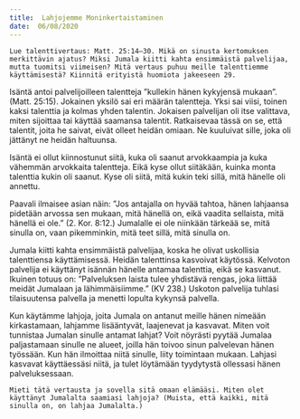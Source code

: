 ```yaml
---
title:  Lahjojemme Moninkertaistaminen
date:  06/08/2020
---
```


`Lue talenttivertaus: Matt. 25:14–30. Mikä on sinusta kertomuksen merkittävin ajatus? Miksi Jumala kiitti kahta ensimmäistä palvelijaa, mutta tuomitsi viimeisen? Mitä vertaus puhuu meille talenttiemme käyttämisestä? Kiinnitä erityistä huomiota jakeeseen 29.`

Isäntä antoi palvelijoilleen talentteja ”kullekin hänen kykyjensä mukaan”. (Matt. 25:15). Jokainen yksilö sai eri määrän talentteja. Yksi sai viisi, toinen kaksi talenttia ja kolmas yhden talentin. Jokaisen palvelijan oli itse valittava, miten sijoittaa tai käyttää saamansa talentit. Ratkaisevaa tässä on se, että talentit, joita he saivat, eivät olleet heidän omiaan. Ne kuuluivat sille, joka oli jättänyt ne heidän haltuunsa.

Isäntä ei ollut kiinnostunut siitä, kuka oli saanut arvokkaampia ja kuka vähemmän arvokkaita talentteja. Eikä kyse ollut siitäkään, kuinka monta talenttia kukin oli saanut. Kyse oli siitä, mitä kukin teki sillä, mitä hänelle oli annettu.

Paavali ilmaisee asian näin: ”Jos antajalla on hyvää tahtoa, hänen lahjaansa pidetään arvossa sen mukaan, mitä hänellä on, eikä vaadita sellaista, mitä hänellä ei ole.” (2. Kor. 8:12.) Jumalalle ei ole niinkään tärkeää se, mitä sinulla on, vaan pikemminkin, mitä teet sillä, mitä sinulla on.

Jumala kiitti kahta ensimmäistä palvelijaa, koska he olivat uskollisia talenttiensa käyttämisessä. Heidän talenttinsa kasvoivat käytössä. Kelvoton palvelija ei käyttänyt isännän hänelle antamaa talenttia, eikä se kasvanut. Ikuinen totuus on: ”Palveluksen laista tulee yhdistävä rengas, joka liittää meidät Jumalaan ja lähimmäisiimme.” (KV 238.) Uskoton palvelija tuhlasi tilaisuutensa palvella ja menetti lopulta kykynsä palvella.

Kun käytämme lahjoja, joita Jumala on antanut meille hänen nimeään kirkastamaan, lahjamme lisääntyvät, laajenevat ja kasvavat. Miten voit tunnistaa Jumalan sinulle antamat lahjat? Voit nöyrästi pyytää Jumalaa paljastamaan sinulle ne alueet, joilla hän toivoo sinun palvelevan hänen työssään. Kun hän ilmoittaa niitä sinulle, liity toimintaan mukaan. Lahjasi kasvavat käyttäessäsi niitä, ja tulet löytämään tyydytystä ollessasi hänen palveluksessaan.

`Mieti tätä vertausta ja sovella sitä omaan elämääsi. Miten olet käyttänyt Jumalalta saamiasi lahjoja? (Muista, että kaikki, mitä sinulla on, on lahjaa Jumalalta.)`